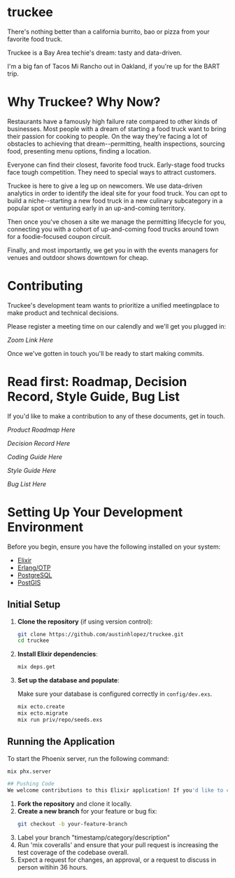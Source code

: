# truckee
There's nothing better than a california burrito, bao or pizza from your favorite food truck.

Truckee is a Bay Area techie's dream: tasty and data-driven.

I'm a big fan of Tacos Mi Rancho out in Oakland, if you're up for the BART trip.

# Why Truckee? Why Now?

Restaurants have a famously high failure rate compared to other kinds of businesses. Most people with a dream of
starting a food truck want to bring their passion for cooking to people. On the way they're facing a lot of obstacles 
to achieving that dream--permitting, health inspections, sourcing food, presenting menu options, finding a location.

Everyone can find their closest, favorite food truck. Early-stage food trucks face tough competition. They need to
special ways to attract customers.

Truckee is here to give a leg up on newcomers. We use data-driven analytics in order to identify the ideal site
for your food truck. You can opt to build a niche--starting a new food truck in a new culinary subcategory in
a popular spot or venturing early in an up-and-coming territory.

Then once you've chosen a site we manage the permitting lifecycle for you, connecting you with a cohort of up-and-coming food trucks around town for a foodie-focused coupon circuit.

Finally, and most importantly, we get you in with the events managers for venues and outdoor shows downtown for cheap.

# Contributing

Truckee's development team wants to prioritize a unified meetingplace to make product and technical decisions.

Please register a meeting time on our calendly and we'll get you plugged in:

*Zoom Link Here*

Once we've gotten in touch you'll be ready to start making commits.

# Read first: Roadmap, Decision Record, Style Guide, Bug List

If you'd like to make a contribution to any of these documents, get in touch.

*Product Roadmap Here*

*Decision Record Here*

*Coding Guide Here*

*Style Guide Here*

*Bug List Here*

# Setting Up Your Development Environment

Before you begin, ensure you have the following installed on your system:

- [Elixir](https://elixir-lang.org/install.html)
- [Erlang/OTP](https://www.erlang.org/downloads)
- [PostgreSQL](https://www.postgresql.org/download/)
- [PostGIS](https://postgis.net/)

## Initial Setup

1. **Clone the repository** (if using version control):

    ```bash
    git clone https://github.com/austinhlopez/truckee.git
    cd truckee
    ```

2. **Install Elixir dependencies**:

    ```bash
    mix deps.get
    ```

3. **Set up the database and populate**:

    Make sure your database is configured correctly in `config/dev.exs`.

    ```bash
    mix ecto.create
    mix ecto.migrate
    mix run priv/repo/seeds.exs
    ```

## Running the Application

To start the Phoenix server, run the following command:

```bash
mix phx.server

## Pushing Code
We welcome contributions to this Elixir application! If you'd like to contribute, please follow these steps:
```

1. **Fork the repository** and clone it locally.
2. **Create a new branch** for your feature or bug fix:
   ```bash
   git checkout -b your-feature-branch
   ```
3. Label your branch "timestamp/category/description"
4. Run 'mix coveralls' and ensure that your pull request is increasing the test coverage of the codebase overall.
5. Expect a request for changes, an approval, or a request to discuss in person witihin 36 hours.
